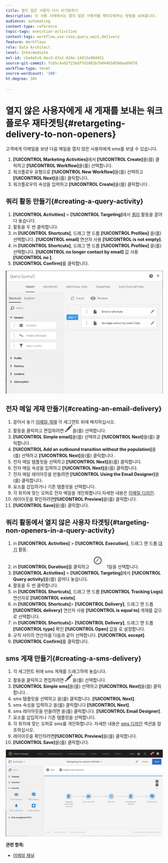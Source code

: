 ```yaml
---
title: 열지 않은 사용자 다시 타기팅하기
description: 이 사용 사례에서는 열지 않은 사용자를 재타깃팅하는 방법을 보여줍니다.
audience: automating
content-type: reference
topic-tags: execution-activities
context-tags: workflow,use-case,query,wait,delivery
feature: Workflows
role: Data Architect
level: Intermediate
exl-id: cba4e5c6-8acd-47a1-824e-14415e90d451
source-git-commit: fcb5c4a92f23bdffd1082b7b044b5859dead9d70
workflow-type: tm+mt
source-wordcount: '308'
ht-degree: 38%

---
```


# 열지 않은 사용자에게 새 게재를 보내는 워크플로우 재타겟팅{#retargeting-delivery-to-non-openers}

고객에게 이메일을 보낸 다음 메일을 열지 않은 사용자에게 sms를 보낼 수 있습니다.

1. **[!UICONTROL Marketing Activities]**&#x200B;에서 **[!UICONTROL Create]**&#x200B;을(를) 클릭하고 **[!UICONTROL Workflow]**&#x200B;을(를) 선택합니다.
1. 워크플로우 유형으로 **[!UICONTROL New Workflow]**&#x200B;을(를) 선택하고 **[!UICONTROL Next]**&#x200B;을(를) 클릭합니다.
1. 워크플로우의 속성을 입력하고 **[!UICONTROL Create]**&#x200B;을(를) 클릭합니다 .

## 쿼리 활동 만들기{#creating-a-query-activity}

1. **[!UICONTROL Activities]** > **[!UICONTROL Targeting]**&#x200B;에서 [쿼리](../../automating/using/query.md) 활동을 끌어다 놓습니다.
1. 활동을 두 번 클릭합니다.
1. in **[!UICONTROL Shortcuts]**, 드래그 앤 드롭 **[!UICONTROL Profiles]** 을(를) 선택합니다. **[!UICONTROL email]** 연산자 사용 **[!UICONTROL is not empty]**.
1. in **[!UICONTROL Shortcuts]**, 드래그 앤 드롭 **[!UICONTROL Profiles]** 을(를) 선택합니다. **[!UICONTROL no longer contact by email]** 값 사용 **[!UICONTROL no ]**.
1. **[!UICONTROL Confirm]**&#x200B;를 클릭합니다.

![](assets/wf-complement-query.png)

## 전자 메일 게재 만들기{#creating-an-email-delivery}

1. 끌어서 놓기 [이메일 게재](../../automating/using/email-delivery.md) 각 세그먼트 뒤에 배치하십시오.
1. 활동을 클릭하고 편집하려면 ![](assets/edit_darkgrey-24px.png)을(를) 선택합니다.
1. **[!UICONTROL Simple email]**&#x200B;을(를) 선택하고 **[!UICONTROL Next]**&#x200B;을(를) 클릭합니다 .
1. **[!UICONTROL Add an outbound transition without the population]**&#x200B;을(를) 선택하고 **[!UICONTROL Next]**&#x200B;을(를) 클릭합니다 .
1. 전자 메일 템플릿을 선택하고 **[!UICONTROL Next]**&#x200B;을(를) 클릭합니다.
1. 전자 메일 속성을 입력하고 **[!UICONTROL Next]**&#x200B;을(를) 클릭합니다.
1. 전자 메일 레이아웃을 만들려면 **[!UICONTROL Using the Email Designer]**&#x200B;을(를) 클릭합니다.
1. 요소를 삽입하거나 기존 템플릿을 선택합니다.
1. 각 위치에 맞는 오퍼로 전자 메일을 개인화합니다.자세한 내용은 [이메일 디자인](../../designing/using/designing-from-scratch.md#designing-an-email-content-from-scratch).
1. 레이아웃을 확인하려면&#x200B;**[!UICONTROL Preview]**&#x200B;을(를) 클릭합니다.
1. **[!UICONTROL Save]**&#x200B;을(를) 클릭합니다.

## 쿼리 활동에서 열지 않은 사용자 타겟팅{#targeting-non-openers-in-a-query-activity}

1. in **[!UICONTROL Activities]** > **[!UICONTROL Execution]**, 드래그 앤 드롭 [대기](../../automating/using/wait.md) 활동.
1. in **[!UICONTROL Duration]**&#x200B;를 클릭하고 ![](assets/duration-icon.png) 1일을 선택합니다.
1. **[!UICONTROL Activities]** > **[!UICONTROL Targeting]**&#x200B;에서 **[!UICONTROL Query activity]**&#x200B;을(를) 끌어다 놓습니다.
1. 활동을 두 번 클릭합니다.
1. in **[!UICONTROL Shortcuts]**, 드래그 앤 드롭 **[!UICONTROL Tracking Logs]** 연산자로 **[!UICONTROL exists]**.
1. in **[!UICONTROL Shortcuts]**> **[!UICONTROL Delivery]**, 드래그 앤 드롭 **[!UICONTROL delivery]** 연산자 사용 **[!UICONTROL is equal to]** 게재를 값으로 선택합니다.
1. in **[!UICONTROL Shortcuts]**> **[!UICONTROL Delivery]**, 드래그 앤 드롭 **[!UICONTROL type]** 확인 **[!UICONTROL Open]** 값을 로 설정합니다.
1. 규칙 사이의 연산자를 다음과 같이 선택합니다. **[!UICONTROL except]**.
1. **[!UICONTROL Confirm]**&#x200B;를 클릭합니다.

## sms 게재 만들기{#creating-a-sms-delivery}

1. 각 세그먼트 뒤에 sms 게재를 드래그하여 놓습니다.
1. 활동을 클릭하고 편집하려면 ![](assets/edit_darkgrey-24px.png)을(를) 선택합니다.
1. **[!UICONTROL Simple sms]**&#x200B;을(를) 선택하고 **[!UICONTROL Next]**&#x200B;을(를) 클릭합니다 .
1. sms 템플릿을 선택하고 을(를) 클릭합니다. **[!UICONTROL Next]**.
1. sms 속성을 입력하고 을(를) 클릭합니다 **[!UICONTROL Next]**.
1. sms 레이아웃을 만들려면 을(를) 클릭합니다. **[!UICONTROL Email Designer]**.
1. 요소를 삽입하거나 기존 템플릿을 선택합니다.
1. 각 위치에 맞는 오퍼로 sms를 개인화합니다.
자세한 내용은 [sms 디자인](../../channels/using/creating-an-sms-message.md) 섹션을 참조하십시오.
1. 레이아웃을 확인하려면&#x200B;**[!UICONTROL Preview]**&#x200B;을(를) 클릭합니다.
1. **[!UICONTROL Save]**&#x200B;을(를) 클릭합니다.

![](assets/wf-retargeting-non-openers.png)

**관련 항목:**

* [이메일 채널](../../channels/using/creating-an-email.md)
